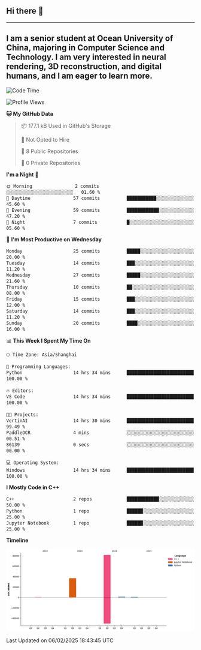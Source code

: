 ## Hi there 👋
---
I am a senior student at Ocean University of China, majoring in Computer Science and Technology. I am very interested in neural rendering, 3D reconstruction, and digital humans, and I am eager to learn more.
---
<!--START_SECTION:waka-->
![Code Time](http://img.shields.io/badge/Code%20Time-56%20hrs%205%20mins-blue)

![Profile Views](http://img.shields.io/badge/Profile%20Views-2-blue)

**🐱 My GitHub Data** 

> 📦 177.1 kB Used in GitHub's Storage 
 > 
> 🚫 Not Opted to Hire
 > 
> 📜 8 Public Repositories 
 > 
> 🔑 0 Private Repositories 
 > 
**I'm a Night 🦉** 

```text
🌞 Morning                2 commits           ░░░░░░░░░░░░░░░░░░░░░░░░░   01.60 % 
🌆 Daytime                57 commits          ███████████░░░░░░░░░░░░░░   45.60 % 
🌃 Evening                59 commits          ████████████░░░░░░░░░░░░░   47.20 % 
🌙 Night                  7 commits           █░░░░░░░░░░░░░░░░░░░░░░░░   05.60 % 
```
📅 **I'm Most Productive on Wednesday** 

```text
Monday                   25 commits          █████░░░░░░░░░░░░░░░░░░░░   20.00 % 
Tuesday                  14 commits          ███░░░░░░░░░░░░░░░░░░░░░░   11.20 % 
Wednesday                27 commits          █████░░░░░░░░░░░░░░░░░░░░   21.60 % 
Thursday                 10 commits          ██░░░░░░░░░░░░░░░░░░░░░░░   08.00 % 
Friday                   15 commits          ███░░░░░░░░░░░░░░░░░░░░░░   12.00 % 
Saturday                 14 commits          ███░░░░░░░░░░░░░░░░░░░░░░   11.20 % 
Sunday                   20 commits          ████░░░░░░░░░░░░░░░░░░░░░   16.00 % 
```


📊 **This Week I Spent My Time On** 

```text
🕑︎ Time Zone: Asia/Shanghai

💬 Programming Languages: 
Python                   14 hrs 34 mins      █████████████████████████   100.00 % 

🔥 Editors: 
VS Code                  14 hrs 34 mins      █████████████████████████   100.00 % 

🐱‍💻 Projects: 
VertinAI                 14 hrs 30 mins      █████████████████████████   99.49 % 
PaddleOCR                4 mins              ░░░░░░░░░░░░░░░░░░░░░░░░░   00.51 % 
86139                    0 secs              ░░░░░░░░░░░░░░░░░░░░░░░░░   00.00 % 

💻 Operating System: 
Windows                  14 hrs 34 mins      █████████████████████████   100.00 % 
```

**I Mostly Code in C++** 

```text
C++                      2 repos             ████████████░░░░░░░░░░░░░   50.00 % 
Python                   1 repo              ██████░░░░░░░░░░░░░░░░░░░   25.00 % 
Jupyter Notebook         1 repo              ██████░░░░░░░░░░░░░░░░░░░   25.00 % 
```



**Timeline**

![Lines of Code chart](https://raw.githubusercontent.com/polaris-cyy/polaris-cyy/main/assets/bar_graph.png)


 Last Updated on 06/02/2025 18:43:45 UTC
<!--END_SECTION:waka-->

